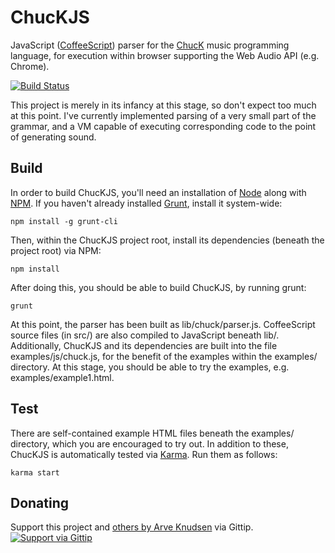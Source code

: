 # ChucKJS

JavaScript ([CoffeeScript](http://coffeescript.org/)) parser for the [ChucK](http://chuck.cs.princeton.edu/) music
programming language, for execution within browser supporting the Web Audio API (e.g. Chrome).

[![Build Status](https://travis-ci.org/aknuds1/chuckjs.png?branch=master)](https://travis-ci.org/aknuds1/chuckjs)

This project is merely in its infancy at this stage, so don't expect too much at this point. I've currently implemented
parsing of a very small part of the grammar, and a VM capable of executing corresponding code to the point of
generating sound.

## Build

In order to build ChucKJS, you'll need an installation of [Node](http://nodejs.org/) along with
[NPM](https://npmjs.org/). If you haven't already installed [Grunt](http://gruntjs.com), install it system-wide:

    npm install -g grunt-cli

Then, within the ChucKJS project root, install its dependencies (beneath the project root) via NPM:

    npm install

After doing this, you should be able to build ChucKJS, by running grunt:

    grunt

At this point, the parser has been built as lib/chuck/parser.js. CoffeeScript source files (in src/) are also compiled
to JavaScript beneath lib/. Additionally, ChucKJS and its dependencies are built into the file examples/js/chuck.js,
for the benefit of the examples within the examples/ directory. At this stage, you should be able to try the examples,
e.g. examples/example1.html.

## Test

There are self-contained example HTML files beneath the examples/ directory, which you are encouraged to try out. In
addition to these, ChucKJS is automatically tested via [Karma](http://karma-runner.github.io/). Run them as follows:

    karma start

## Donating

Support this project and [others by Arve Knudsen](https://www.gittip.com/Arve%20Knudsen/) via Gittip.
[![Support via Gittip](https://rawgithub.com/twolfson/gittip-badge/0.2.0/dist/gittip.png)](https://www.gittip.com/Arve%20Knudsen/)

